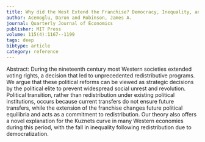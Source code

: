 ```yaml
---
title: Why did the West Extend the Franchise? Democracy, Inequality, and Growth in Historical Perspective
author: Acemoglu, Daron and Robinson, James A.
journal: Quarterly Journal of Economics
publisher: MIT Press
volume: 115(4):1167--1199
tags: deep
bibtype: article
category: reference
---
```

Abstract: During the nineteenth century most Western societies extended voting rights, a decision that led to unprecedented redistributive programs. We argue that these political reforms can be viewed as strategic decisions by the political elite to prevent widespread social unrest and revolution. Political transition, rather than redistribution under existing political institutions, occurs because current transfers do not ensure future transfers, while the extension of the franchise changes future political equilibria and acts as a commitment to redistribution. Our theory also offers a novel explanation for the Kuznets curve in many Western economies during this period, with the fall in inequality following redistribution due to democratization.

